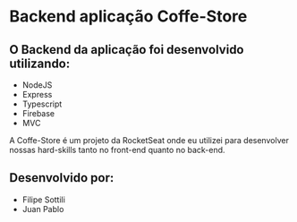 # Backend aplicação Coffe-Store

## O Backend da aplicação foi desenvolvido utilizando:

- NodeJS
- Express
- Typescript
- Firebase
- MVC

A Coffe-Store é um projeto da RocketSeat onde eu utilizei para desenvolver nossas hard-skills tanto no front-end quanto no back-end.

## Desenvolvido por:

- Filipe Sottili
- Juan Pablo

